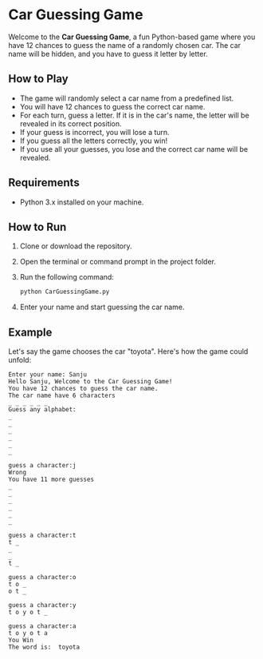 # Car Guessing Game

Welcome to the **Car Guessing Game**, a fun Python-based game where you have 12 chances to guess the name of a randomly chosen car. The car name will be hidden, and you have to guess it letter by letter.

## How to Play

- The game will randomly select a car name from a predefined list.
- You will have 12 chances to guess the correct car name.
- For each turn, guess a letter. If it is in the car's name, the letter will be revealed in its correct position.
- If your guess is incorrect, you will lose a turn.
- If you guess all the letters correctly, you win!
- If you use all your guesses, you lose and the correct car name will be revealed.

## Requirements

- Python 3.x installed on your machine.

## How to Run

1. Clone or download the repository.
2. Open the terminal or command prompt in the project folder.
3. Run the following command:

    ```bash
    python CarGuessingGame.py
    ```

4. Enter your name and start guessing the car name.

## Example

Let's say the game chooses the car "toyota". Here's how the game could unfold:

```plaintext
Enter your name: Sanju
Hello Sanju, Welcome to the Car Guessing Game!
You have 12 chances to guess the car name.
The car name have 6 characters
_ _ _ _ _ _ 
Guess any alphabet: 
_
_
_
_
_
_

guess a character:j
Wrong
You have 11 more guesses
_
_
_
_
_
_

guess a character:t
t _
_
_
t _

guess a character:o
t o _
o t _

guess a character:y
t o y o t _

guess a character:a
t o y o t a
You Win
The word is:  toyota
